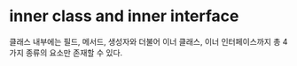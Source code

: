 # inner class and inner interface

클래스 내부에는 필드, 메서드, 생성자와 더불어 이너 클래스, 이너 인터페이스까지 총 4가지 종류의 요소만 존재할 수 있다.